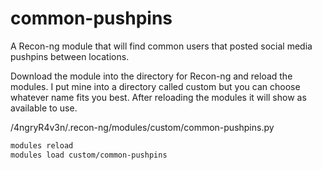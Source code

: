 # common-pushpins
A Recon-ng module that will find common users that posted social media pushpins between locations.

Download the module into the directory for Recon-ng and reload the modules.  I put mine into a directory called custom but you can choose whatever name fits you best. After reloading the modules it will show as available to use.

/4ngryR4v3n/.recon-ng/modules/custom/common-pushpins.py

```sh
modules reload
modules load custom/common-pushpins
```


